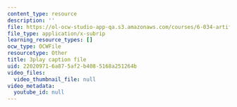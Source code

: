 ```yaml
---
content_type: resource
description: ''
file: https://ol-ocw-studio-app-qa.s3.amazonaws.com/courses/6-034-artificial-intelligence-fall-2010/220209716a875af2b4085168a251264b_PNKj529yY5c.vtt
file_type: application/x-subrip
learning_resource_types: []
ocw_type: OCWFile
resourcetype: Other
title: 3play caption file
uid: 22020971-6a87-5af2-b408-5168a251264b
video_files:
  video_thumbnail_file: null
video_metadata:
  youtube_id: null
---
```

